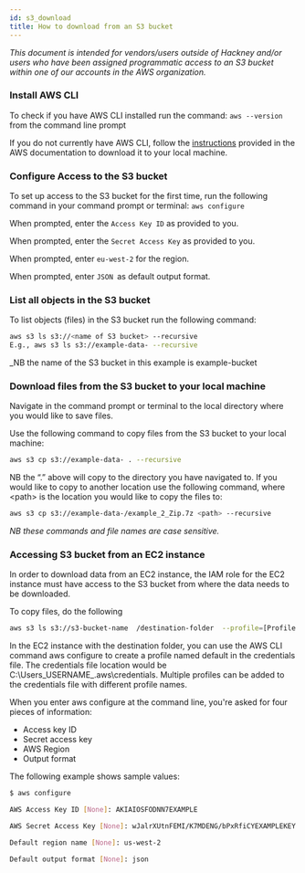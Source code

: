 ```yaml
---
id: s3_download
title: How to download from an S3 bucket
---
```


*This document is intended for vendors/users outside of Hackney and/or users who have been assigned programmatic access to an S3 bucket within one of our accounts in the AWS organization.*

### Install AWS CLI 

To check if you have AWS CLI installed run the command:  `aws --version` from the command line prompt

If you do not currently have AWS CLI, follow the [instructions](https://docs.aws.amazon.com/cli/latest/userguide/install-cliv2-windows.html) provided in the AWS documentation to download it to your local machine. 


### Configure Access to the S3 bucket

To set up access to the S3 bucket for the first time, run the following command in your command prompt or terminal: `aws configure`

When prompted, enter the `Access Key ID` as provided to you.

When prompted, enter the `Secret Access Key` as provided to you. 

When prompted, enter `eu-west-2` for the region.

When prompted, enter `JSON `as default output format.


### List all objects in the S3 bucket 

To list objects (files) in the S3 bucket run the following command: 


```bash
aws s3 ls s3://<name of S3 bucket> --recursive
E.g., aws s3 ls s3://example-data- --recursive
```


_NB the name of the S3 bucket in this example is example-bucket


### Download files from the S3 bucket to your local machine

Navigate in the command prompt or terminal to the local directory where you would like to save files.

Use the following command to copy files from the S3 bucket to your local machine:


```bash
aws s3 cp s3://example-data- . --recursive
```


NB the “.” above will copy to the directory you have navigated to. If you would like to copy to another location use the following command, where &lt;path> is the location you would like to copy the files to:


```bash
aws s3 cp s3://example-data-/example_2_Zip.7z <path> --recursive
```


_NB these commands and file names are case sensitive._


### Accessing S3 bucket from an EC2 instance

In order to download data from an EC2 instance, the IAM role for the EC2 instance must have access to the S3 bucket from where the data needs to be downloaded.

To copy files, do the following
```bash
aws s3 ls s3://s3-bucket-name  /destination-folder  --profile=[Profile name]
```
In the EC2 instance with the destination folder, you can use the AWS CLI command aws configure to create a profile named default in the credentials file. The credentials file location would be C:\Users\_USERNAME_\.aws\credentials. Multiple profiles can be added to the credentials file with different profile names.

When you enter aws configure at the command line, you're asked for four pieces of information:



* Access key ID
* Secret access key
* AWS Region
* Output format

The following example shows sample values:
```bash
$ aws configure

AWS Access Key ID [None]: AKIAIOSFODNN7EXAMPLE

AWS Secret Access Key [None]: wJalrXUtnFEMI/K7MDENG/bPxRfiCYEXAMPLEKEY

Default region name [None]: us-west-2

Default output format [None]: json
```
